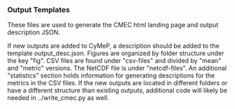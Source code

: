 ### Output Templates

These files are used to generate the CMEC html landing page and output description JSON.

If new outputs are added to CyMeP, a description should be added to the template output_desc.json. Figures are organized by folder structure under the key "fig". CSV files are found under "csv-files" and divided by "mean" and "metric" versions. The NetCDF file is under "netcdf-files". An additional "statistics" section holds information for generating descriptions for the metrics in the CSV files. If the new outputs are located in different folders or have a different structure than existing outputs, additional code will likely be needed in ../write_cmec.py as well.

